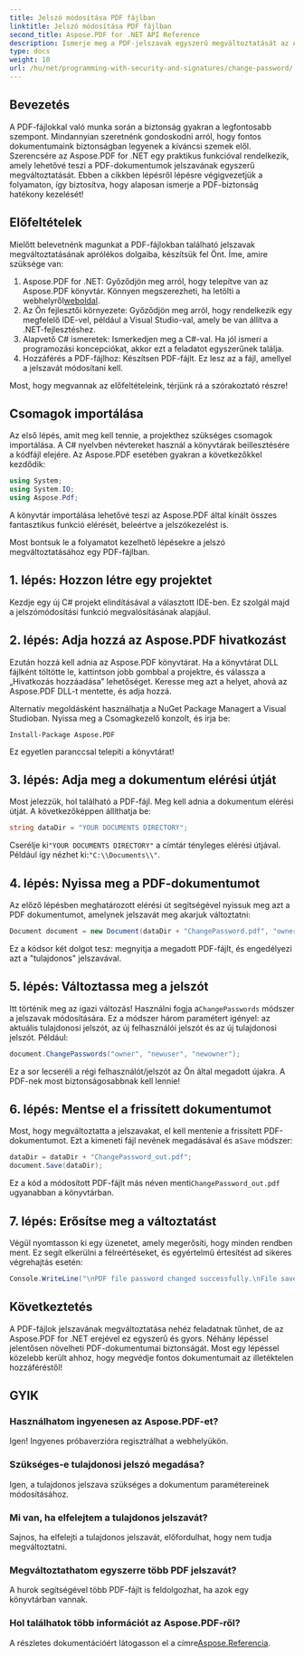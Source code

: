 ```yaml
---
title: Jelszó módosítása PDF fájlban
linktitle: Jelszó módosítása PDF fájlban
second_title: Aspose.PDF for .NET API Reference
description: Ismerje meg a PDF-jelszavak egyszerű megváltoztatását az Aspose.PDF for .NET segítségével. Lépésről lépésre szóló útmutatónk biztonságosan végigvezeti a folyamaton.
type: docs
weight: 10
url: /hu/net/programming-with-security-and-signatures/change-password/
---
```

## Bevezetés

A PDF-fájlokkal való munka során a biztonság gyakran a legfontosabb szempont. Mindannyian szeretnénk gondoskodni arról, hogy fontos dokumentumaink biztonságban legyenek a kíváncsi szemek elől. Szerencsére az Aspose.PDF for .NET egy praktikus funkcióval rendelkezik, amely lehetővé teszi a PDF-dokumentumok jelszavának egyszerű megváltoztatását. Ebben a cikkben lépésről lépésre végigvezetjük a folyamaton, így biztosítva, hogy alaposan ismerje a PDF-biztonság hatékony kezelését!

## Előfeltételek

Mielőtt belevetnénk magunkat a PDF-fájlokban található jelszavak megváltoztatásának aprólékos dolgaiba, készítsük fel Önt. Íme, amire szüksége van:

1. Aspose.PDF for .NET: Győződjön meg arról, hogy telepítve van az Aspose.PDF könyvtár. Könnyen megszerezheti, ha letölti a webhelyről[weboldal](https://releases.aspose.com/pdf/net/).
2. Az Ön fejlesztői környezete: Győződjön meg arról, hogy rendelkezik egy megfelelő IDE-vel, például a Visual Studio-val, amely be van állítva a .NET-fejlesztéshez.
3. Alapvető C# ismeretek: Ismerkedjen meg a C#-val. Ha jól ismeri a programozási koncepciókat, akkor ezt a feladatot egyszerűnek találja.
4. Hozzáférés a PDF-fájlhoz: Készítsen PDF-fájlt. Ez lesz az a fájl, amellyel a jelszavát módosítani kell.

Most, hogy megvannak az előfeltételeink, térjünk rá a szórakoztató részre!

## Csomagok importálása

Az első lépés, amit meg kell tennie, a projekthez szükséges csomagok importálása. A C# nyelvben névtereket használ a könyvtárak beillesztésére a kódfájl elejére. Az Aspose.PDF esetében gyakran a következőkkel kezdődik:

```csharp
using System;
using System.IO;
using Aspose.Pdf;
```

A könyvtár importálása lehetővé teszi az Aspose.PDF által kínált összes fantasztikus funkció elérését, beleértve a jelszókezelést is. 

Most bontsuk le a folyamatot kezelhető lépésekre a jelszó megváltoztatásához egy PDF-fájlban. 

## 1. lépés: Hozzon létre egy projektet

Kezdje egy új C# projekt elindításával a választott IDE-ben. Ez szolgál majd a jelszómódosítási funkció megvalósításának alapjául.

## 2. lépés: Adja hozzá az Aspose.PDF hivatkozást

Ezután hozzá kell adnia az Aspose.PDF könyvtárat. Ha a könyvtárat DLL fájlként töltötte le, kattintson jobb gombbal a projektre, és válassza a „Hivatkozás hozzáadása” lehetőséget. Keresse meg azt a helyet, ahová az Aspose.PDF DLL-t mentette, és adja hozzá.

Alternatív megoldásként használhatja a NuGet Package Managert a Visual Studioban. Nyissa meg a Csomagkezelő konzolt, és írja be:

```
Install-Package Aspose.PDF
```

Ez egyetlen paranccsal telepíti a könyvtárat!

## 3. lépés: Adja meg a dokumentum elérési útját

Most jelezzük, hol található a PDF-fájl. Meg kell adnia a dokumentum elérési útját. A következőképpen állíthatja be:

```csharp
string dataDir = "YOUR DOCUMENTS DIRECTORY";
```

 Cserélje ki`"YOUR DOCUMENTS DIRECTORY"` a címtár tényleges elérési útjával. Például így nézhet ki:`"C:\\Documents\\"`.

## 4. lépés: Nyissa meg a PDF-dokumentumot

Az előző lépésben meghatározott elérési út segítségével nyissuk meg azt a PDF dokumentumot, amelynek jelszavát meg akarjuk változtatni:

```csharp
Document document = new Document(dataDir + "ChangePassword.pdf", "owner");
```

Ez a kódsor két dolgot tesz: megnyitja a megadott PDF-fájlt, és engedélyezi azt a "tulajdonos" jelszavával.

## 5. lépés: Változtassa meg a jelszót

 Itt történik meg az igazi változás! Használni fogja a`ChangePasswords` módszer a jelszavak módosítására. Ez a módszer három paramétert igényel: az aktuális tulajdonosi jelszót, az új felhasználói jelszót és az új tulajdonosi jelszót. Például:

```csharp
document.ChangePasswords("owner", "newuser", "newowner");
```

Ez a sor lecseréli a régi felhasználót/jelszót az Ön által megadott újakra. A PDF-nek most biztonságosabbnak kell lennie!

## 6. lépés: Mentse el a frissített dokumentumot

 Most, hogy megváltoztatta a jelszavakat, el kell mentenie a frissített PDF-dokumentumot. Ezt a kimeneti fájl nevének megadásával és a`Save` módszer:

```csharp
dataDir = dataDir + "ChangePassword_out.pdf";
document.Save(dataDir);
```

 Ez a kód a módosított PDF-fájlt más néven menti`ChangePassword_out.pdf` ugyanabban a könyvtárban.

## 7. lépés: Erősítse meg a változtatást

Végül nyomtasson ki egy üzenetet, amely megerősíti, hogy minden rendben ment. Ez segít elkerülni a félreértéseket, és egyértelmű értesítést ad sikeres végrehajtás esetén:

```csharp
Console.WriteLine("\nPDF file password changed successfully.\nFile saved at " + dataDir);
```

## Következtetés

A PDF-fájlok jelszavának megváltoztatása nehéz feladatnak tűnhet, de az Aspose.PDF for .NET erejével ez egyszerű és gyors. Néhány lépéssel jelentősen növelheti PDF-dokumentumai biztonságát. Most egy lépéssel közelebb került ahhoz, hogy megvédje fontos dokumentumait az illetéktelen hozzáféréstől!

## GYIK

### Használhatom ingyenesen az Aspose.PDF-et?
Igen! Ingyenes próbaverzióra regisztrálhat a webhelyükön.

### Szükséges-e tulajdonosi jelszó megadása?
Igen, a tulajdonos jelszava szükséges a dokumentum paramétereinek módosításához.

### Mi van, ha elfelejtem a tulajdonos jelszavát?
Sajnos, ha elfelejti a tulajdonos jelszavát, előfordulhat, hogy nem tudja megváltoztatni.

### Megváltoztathatom egyszerre több PDF jelszavát?
A hurok segítségével több PDF-fájlt is feldolgozhat, ha azok egy könyvtárban vannak.

### Hol találhatok több információt az Aspose.PDF-ről?
 A részletes dokumentációért látogasson el a címre[Aspose.Referencia](https://reference.aspose.com/pdf/net/).